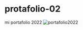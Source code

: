 # protafolio-02
mi portafolio 2022
![portafolio2022](https://user-images.githubusercontent.com/91045865/155265084-6b2b3da7-62a2-4e36-a640-6c3309926fab.png)
